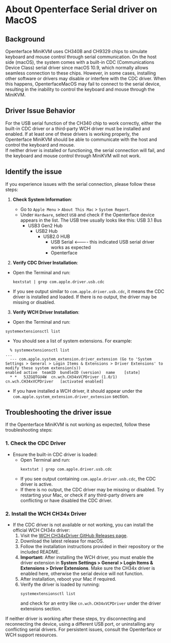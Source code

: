 # About Openterface Serial driver on MacOS

## Background

Openterface MiniKVM uses CH340B and CH9329 chips to simulate keyboard and mouse control through serial communication. On the host side (macOS), the system comes with a built-in CDC (Communications Device Class) serial driver since macOS 10.9, which normally allows seamless connection to these chips. However, in some cases, installing other software or drivers may disable or interfere with the CDC driver. When this happens, OpenterfaceMacOS may fail to connect to the serial device, resulting in the inability to control the keyboard and mouse through the MiniKVM.

## Driver Issue Behavior

For the USB serial function of the CH340 chip to work correctly, either the built-in CDC driver or a third-party WCH driver must be installed and enabled. If at least one of these drivers is working properly, the Openterface MiniKVM should be able to communicate with the host and control the keyboard and mouse.  
If neither driver is installed or functioning, the serial connection will fail, and the keyboard and mouse control through MiniKVM will not work.

## Identify the issue

If you experience issues with the serial connection, please follow these steps:

1. **Check System Information**: 
   - Go to `Apple Menu` > `About This Mac` > `System Report`.
   - Under `Hardware`, select `USB` and check if the Openterface device appears in the list.
   The USB tree usually looks like this:
   USB 3.1 Bus
     - USB3 Gen2 Hub
        - USB2 Hub
            - USB2.0 HUB
                - USB Serial    <---- this indicated USB serial driver works as expected
                - Openterface

2. **Verify CDC Driver Installation**:  
- Open the Terminal and run:
  ```
  kextstat | grep com.apple.driver.usb.cdc
  ```
- If you see output similar to `com.apple.driver.usb.cdc`, it means the CDC driver is installed and loaded. If there is no output, the driver may be missing or disabled.

3. **Verify WCH Driver Installation**:  
- Open the Terminal and run:
```
systemextensionsctl list
```
- You should see a list of system extensions. For example:
```
  % systemextensionsctl list
...
  --- com.apple.system_extension.driver_extension (Go to 'System Settings > General > Login Items & Extensions > Driver Extensions' to modify these system extension(s))
enabled	active	teamID	bundleID (version)	name	[state]
  *	*	5JZGQTGU4W	cn.wch.CH34xVCPDriver (1.0/1)	cn.wch.CH34xVCPDriver	[activated enabled]
```
- If you have installed a WCH driver, it should appear under the `com.apple.system_extension.driver_extension` section.

## Troubleshooting the driver issue

If the Openterface MiniKVM is not working as expected, follow these troubleshooting steps:

### 1. Check the CDC Driver

- Ensure the built-in CDC driver is loaded:
  - Open Terminal and run:
    ```
    kextstat | grep com.apple.driver.usb.cdc
    ```
  - If you see output containing `com.apple.driver.usb.cdc`, the CDC driver is active.
  - If there is no output, the CDC driver may be missing or disabled. Try restarting your Mac, or check if any third-party drivers are conflicting or have disabled the CDC driver.

### 2. Install the WCH CH34x Driver

- If the CDC driver is not available or not working, you can install the official WCH CH34x driver:
  1. Visit the [WCH CH34xDriver GitHub Releases page](https://github.com/WCHSoftGroup/ch34xser_macos).
  2. Download the latest release for macOS.
  3. Follow the installation instructions provided in their repository or the included README.
  4. **Important:** After installing the WCH driver, you must enable the driver extension in **System Settings > General > Login Items & Extensions > Driver Extensions**. Make sure the CH34x driver is enabled here, otherwise the serial device will not function.
  5. After installation, reboot your Mac if required.
  6. Verify the driver is loaded by running:
     ```
     systemextensionsctl list
     ```
     and check for an entry like `cn.wch.CH34xVCPDriver` under the driver extensions section.

If neither driver is working after these steps, try disconnecting and reconnecting the device, using a different USB port, or uninstalling any conflicting serial drivers. For persistent issues, consult the Openterface or WCH support resources.


